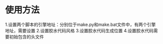 # 使用方法

1.设置两个脚本的引擎地址：分别位于make.py和make.bat文件中，有两个引擎地址，需要设置
2.设置胶水代码风格
3.设置胶水代码生成位置
4.设置胶水代码需要初始包含的头文件